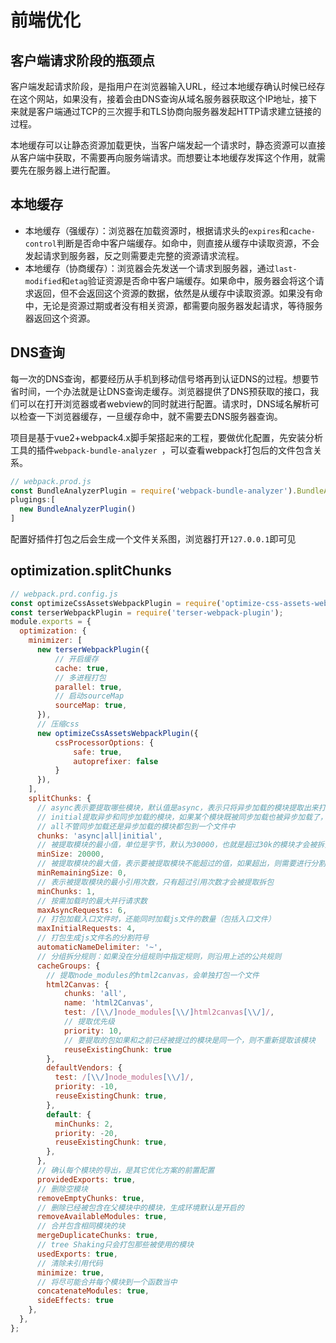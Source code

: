 # 前端优化

## 客户端请求阶段的瓶颈点

客户端发起请求阶段，是指用户在浏览器输入URL，经过本地缓存确认时候已经存在这个网站，如果没有，接着会由DNS查询从域名服务器获取这个IP地址，接下来就是客户端通过TCP的三次握手和TLS协商向服务器发起HTTP请求建立链接的过程。

本地缓存可以让静态资源加载更快，当客户端发起一个请求时，静态资源可以直接从客户端中获取，不需要再向服务端请求。而想要让本地缓存发挥这个作用，就需要先在服务器上进行配置。

## 本地缓存

- 本地缓存（强缓存）：浏览器在加载资源时，根据请求头的`expires`和`cache-control`判断是否命中客户端缓存。如命中，则直接从缓存中读取资源，不会发起请求到服务器，反之则需要走完整的资源请求流程。
- 本地缓存（协商缓存）：浏览器会先发送一个请求到服务器，通过`last-modified`和`etag`验证资源是否命中客户端缓存。如果命中，服务器会将这个请求返回，但不会返回这个资源的数据，依然是从缓存中读取资源。如果没有命中，无论是资源过期或者没有相关资源，都需要向服务器发起请求，等待服务器返回这个资源。

## DNS查询

每一次的DNS查询，都要经历从手机到移动信号塔再到认证DNS的过程。想要节省时间，一个办法就是让DNS查询走缓存。浏览器提供了DNS预获取的接口，我们可以在打开浏览器或者webview的同时就进行配置。请求时，DNS域名解析可以检查一下浏览器缓存，一旦缓存命中，就不需要去DNS服务器查询。

项目是基于vue2+webpack4.x脚手架搭起来的工程，要做优化配置，先安装分析工具的插件`webpack-bundle-analyzer `，可以查看webpack打包后的文件包含关系。

```javascript
// webpack.prod.js
const BundleAnalyzerPlugin = require('webpack-bundle-analyzer').BundleAnalyzerPlugin
plugings:[
  new BundleAnalyzerPlugin()
]
```

配置好插件打包之后会生成一个文件关系图，浏览器打开`127.0.0.1`即可见

## optimization.splitChunks

```javascript
// webpack.prd.config.js
const optimizeCssAssetsWebpackPlugin = require('optimize-css-assets-webpack-plugin');
const terserWebpackPlugin = require('terser-webpack-plugin');
module.exports = {
  optimization: {
    minimizer: [
      new terserWebpackPlugin({
          // 开启缓存
          cache: true,
          // 多进程打包
          parallel: true,
          // 启动sourceMap
          sourceMap: true,
      }),
      // 压缩css
      new optimizeCssAssetsWebpackPlugin({
          cssProcessorOptions: {
              safe: true,
              autoprefixer: false
          }
      }),
    ],
    splitChunks: {
      // async表示要提取哪些模块，默认值是async，表示只将异步加载的模块提取出来打包到一个文件中，如通过import进来的组件
      // initial提取异步和同步加载的模块，如果某个模块既被同步加载也被异步加载了，则会提取两次，打包到不同的文件当中
      // all不管同步加载还是异步加载的模块都包到一个文件中
      chunks: 'async|all|initial',
      // 被提取模块的最小值，单位是字节，默认为30000，也就是超过30k的模块才会被拆分出来
      minSize: 20000,
      // 被提取模块的最大值，表示要被提取模块不能超过的值，如果超出，则需要进行分割打包称新的文件，默认是0，表示没有限制大小
      minRemainingSize: 0,
      // 表示被提取模块的最小引用次数，只有超过引用次数才会被提取拆包
      minChunks: 1,
      // 按需加载时的最大并行请求数
      maxAsyncRequests: 6,
      // 打包加载入口文件时，还能同时加载js文件的数量（包括入口文件）
      maxInitialRequests: 4,
      // 打包生成js文件名的分割符号
      automaticNameDelimiter: '~',
      // 分组拆分规则：如果没在分组规则中指定规则，则沿用上述的公共规则
      cacheGroups: {
        // 提取node_modules的html2canvas，会单独打包一个文件
        html2Canvas: {
            chunks: 'all',
            name: 'html2Canvas',
            test: /[\\/]node_modules[\\/]html2canvas[\\/]/,
            // 提取优先级
            priority: 10,
            // 要提取的包如果和之前已经被提过的模块是同一个，则不重新提取该模块
            reuseExistingChunk: true
        },
        defaultVendors: {
          test: /[\\/]node_modules[\\/]/,
          priority: -10,
          reuseExistingChunk: true,
        },
        default: {
          minChunks: 2,
          priority: -20,
          reuseExistingChunk: true,
        },
      },
      // 确认每个模块的导出，是其它优化方案的前置配置
      providedExports: true,
      // 删除空模块
      removeEmptyChunks: true,
      // 删除已经被包含在父模块中的模块，生成环境默认是开启的
      removeAvailableModules: true,
      // 合并包含相同模块的块
      mergeDuplicateChunks: true,
      // tree Shaking只会打包那些被使用的模块
      usedExports: true,
      // 清除未引用代码
      minimize: true,
      // 将尽可能合并每个模块到一个函数当中
      concatenateModules: true,
      sideEffects: true
    },
  },
};
```
